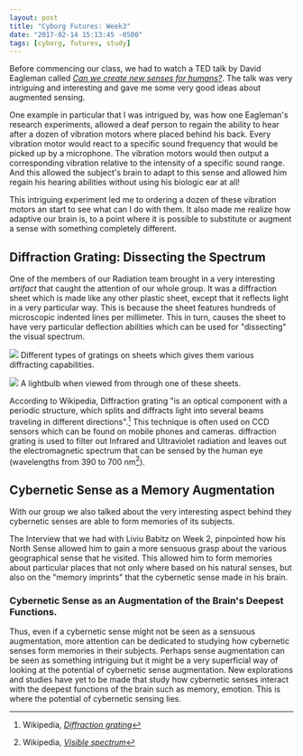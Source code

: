 ```yaml
---
layout: post
title: "Cyborg Futures: Week3"
date: "2017-02-14 15:13:45 -0500"
tags: [cyborg, futures, study]
---
```


Before commencing our class, we had to watch a TED talk by David Eagleman called [*Can we create new senses for humans?*](https://www.ted.com/talks/david_eagleman_can_we_create_new_senses_for_humans). The talk was very intriguing and interesting and gave me some very good ideas about augmented sensing.

One example in particular that I was intrigued by, was how one Eagleman's research experiments, allowed a deaf person to regain the ability to hear after a dozen of vibration motors where placed behind his back. Every vibration motor would react to a specific sound frequency that would be picked up by a microphone. The vibration motors would then output a corresponding vibration relative to the intensity of a specific sound range. And this allowed the subject's brain to adapt to this sense and allowed him regain his hearing abilities without using his biologic ear at all!

This intriguing experiment led me to ordering a dozen of these vibration motors an start to see what can I do with them. It also made me realize how adaptive our brain is, to a point where it is possible to substitute or augment a sense with something completely different.

## Diffraction Grating: Dissecting the Spectrum

One of the members of our Radiation team brought in a very interesting *artifact* that caught the attention of our whole group. It was a diffraction sheet which is made like any other plastic sheet, except that it reflects light in a very particular way. This is because the sheet features hundreds of microscopic indented lines per millimeter. This in turn, causes the sheet to have very particular deflection abilities which can be used for "dissecting" the visual spectrum.

![](http://www.patonhawksley.co.uk/images/demonstrationslide.jpg) Different types of gratings on sheets which gives them various diffracting capabilities.

![](http://onebeamoflight.com/images/made/chrootimages/uploads/entries/incandescant_600_450_95.jpg) A lightbulb when viewed from through one of these sheets.

According to Wikipedia, Diffraction grating "is an optical component with a periodic structure, which splits and diffracts light into several beams traveling in different directions".[^a459300a] This technique is often used on CCD sensors which can be found on mobile phones and cameras. diffraction grating is used to filter out Infrared and Ultraviolet radiation and leaves out the electromagnetic spectrum that can be sensed by the human eye (wavelengths from 390 to 700 nm[^85f02486]).

## Cybernetic Sense as a Memory Augmentation

With our group we also talked about the very interesting aspect behind they cybernetic senses are able to form memories of its subjects.

The Interview that we had with Liviu Babitz on Week 2, pinpointed how his North Sense allowed him to gain a more sensuous grasp about the various geographical sense that he visited. This allowed him to form memories about particular places that not only where based on his natural senses, but also on the "memory imprints" that the cybernetic sense made in his brain.

### Cybernetic Sense as an Augmentation of the Brain's Deepest Functions.  

Thus, even if a cybernetic sense might not be seen as a sensuous augmentation, more attention can be dedicated to studying how cybernetic senses form memories in their subjects. Perhaps sense augmentation can be seen as something intriguing but it might be a very superficial way of looking at the potential of cybernetic sense augmentation. New explorations and studies have yet to be made that study how cybernetic senses interact with the deepest functions of the brain such as memory, emotion. This is where the potential of cybernetic sensing lies.

[^a459300a]: Wikipedia, [*Diffraction grating*](https://en.wikipedia.org/w/index.php?title=Diffraction_grating&oldid=763614901)
[^85f02486]: Wikipedia, [*Visible spectrum*](https://en.wikipedia.org/wiki/Visible_spectrum)

